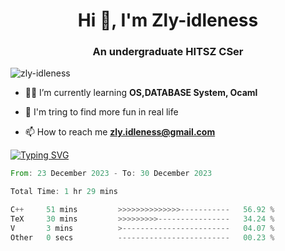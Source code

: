 <h1 align="center">Hi 👋, I'm Zly-idleness</h1>

<h3 align="center">An undergraduate HITSZ CSer</h3>

<p align="left"> <img src="https://komarev.com/ghpvc/?username=zly-idleness&label=Profile%20views&color=0e75b6&style=flat" alt="zly-idleness" /> </p>


- 👨‍💻 I’m currently learning **OS,DATABASE System, Ocaml**

- 🌱 I'm tring to find more fun in real life

- 📫 How to reach me **zly.idleness@gmail.com**



[![Typing SVG](https://readme-typing-svg.herokuapp.com?font=Fira+Code&pause=1000&width=435&lines=I+Maybe+Slow)](https://git.io/typing-svg)


<!--START_SECTION:waka-->

```rust
From: 23 December 2023 - To: 30 December 2023

Total Time: 1 hr 29 mins

C++     51 mins         >>>>>>>>>>>>>>-----------   56.92 %
TeX     30 mins         >>>>>>>>>----------------   34.24 %
V       3 mins          >------------------------   04.07 %
Other   0 secs          -------------------------   00.23 %
```

<!--END_SECTION:waka-->


